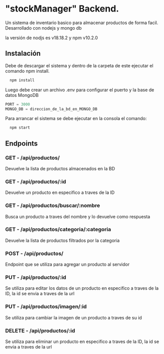 
# "stockManager" Backend.


Un sistema de inventario basico para almacenar productos de forma facil. Desarrollado con nodejs y mongo db

la versión de nodjs es v18.18.2 y npm v10.2.0

## Instalación

Debe de descargar el sistema y dentro de la carpeta de este ejecutar el comando npm install.

```bash
  npm install
```

Luego debe crear un archivo .env para configurar el puerto y la base de datos MongoDB

```javascript
PORT = 3000
MONGO_DB = direccion_de_la_bd_en_MONGO_DB
```

Para arrancar el sistema se debe ejecutar en la consola el comando:
```bash
  npm start
```

## Endpoints
### GET - /api/productos/
Devuelve la lista de productos almacenados en la BD
### GET - /api/productos/:id
Devuelve un producto en especifico a traves de la ID
### GET - /api/productos/buscar/:nombre
Busca un producto a traves del nombre y lo devuelve como respuesta
### GET - /api/productos/categoria/:categoria
Devuelve la lista de productos filtrados por la categoria
### POST - /api/productos/
Endpoint que se utiliza para agregar un producto al servidor
### PUT - /api/productos/:id
Se utiliza para editar los datos de un producto en especifico a traves de la ID, la id se envia a traves de la url
### PUT - /api/productos/imagen/:id
Se utiliza para cambiar la imagen de un producto a traves de su id
### DELETE - /api/productos/:id
Se utiliza para eliminar un producto en especifico a traves de la ID, la id se envia a traves de la url